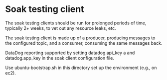 # Soak testing client

The soak testing clients should be run for prolonged periods
of time, typically 2+ weeks, to vet out any resource leaks, etc.

The soak testing client is made up of a producer, producing messages to
the configured topic, and a consumer, consuming the same messages back.

DataDog reporting supported by setting datadog.api_key a and datadog.app_key
in the soak client configuration file.


Use ubuntu-bootstrap.sh in this directory set up the environment (e.g., on ec2).
